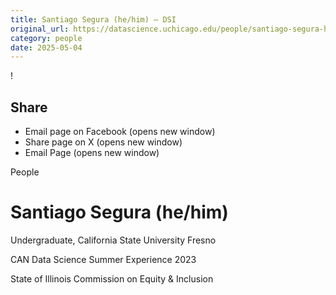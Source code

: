 ```yaml
---
title: Santiago Segura (he/him) – DSI
original_url: https://datascience.uchicago.edu/people/santiago-segura-he-him
category: people
date: 2025-05-04
---
```


<!-- Table-like structure detected -->

!

## Share

* Email page on Facebook (opens new window)
* Share page on X (opens new window)
* Email Page (opens new window)

<!-- Table-like structure detected -->

People

# Santiago Segura (he/him)

Undergraduate, California State University Fresno

CAN Data Science Summer Experience 2023

State of Illinois Commission on Equity & Inclusion